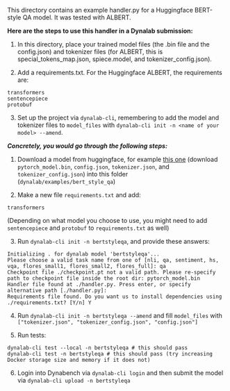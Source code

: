 This directory contains an example handler.py for a Huggingface BERT-style QA
model. It was tested with ALBERT.

**Here are the steps to use this handler in a Dynalab submission:**

1. In this directory, place your trained model files
(the .bin file and the config.json) and tokenizer files
(for ALBERT, this is special_tokens_map.json, spiece.model, and
tokenizer_config.json).

2. Add a requirements.txt. For the Huggingface ALBERT, the requirements are:
```
transformers
sentencepiece
protobuf
```

3. Set up the project via ```dynalab-cli```, remembering to add the model and
tokenizer files to ```model_files``` with
```dynalab-cli init -n <name of your model> --amend```.

***Concretely, you would go through the following steps:***
1. Download a model from huggingface, for example [this one](https://huggingface.co/distilbert-base-cased-distilled-squad/tree/main) (download `pytorch_model.bin`, `config.json`, `tokenizer.json`, and `tokenizer_config.json`) into this folder (`dynalab/examples/bert_style_qa`)

2. Make a new file `requirements.txt` and add:
```
transformers
```

(Depending on what model you choose to use, you might need to add `sentencepiece` and `protobuf` to `requirements.txt` as well)

3. Run `dynalab-cli init -n bertstyleqa`, and provide these answers:

```
Initializing . for dynalab model 'bertstyleqa'...
Please choose a valid task name from one of [nli, qa, sentiment, hs, vqa, flores_small1, flores_small2, flores_full]: qa
Checkpoint file ./checkpoint.pt not a valid path. Please re-specify path to checkpoint file inside the root dir: pytorch_model.bin
Handler file found at ./handler.py. Press enter, or specify alternative path [./handler.py]: 
Requirements file found. Do you want us to install dependencies using ./requirements.txt? [Y/n] Y
```

4. Run `dynalab-cli init -n bertstyleqa --amend` and fill `model_files` with `["tokenizer.json", "tokenizer_config.json", "config.json"]`

5. Run tests:
```
dynalab-cli test --local -n bertstyleqa # this should pass
dynalab-cli test -n bertstyleqa # this should pass (try increasing Docker storage size and memory if it does not)
```

6. Login into Dynabench via `dynalab-cli login` and then submit the model via `dynalab-cli upload -n bertstyleqa`

